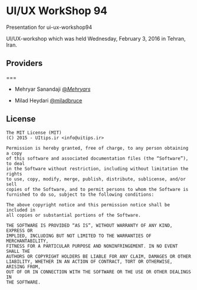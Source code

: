# UI/UX WorkShop 94
Presentation for ui-ux-workshop94

UI/UX-workshop which was held Wednesday, February 3, 2016 in Tehran, Iran.

## Providers
===
* Mehryar Sanandaji [@_Mehryars_](http://twitter.com/_mehryars_)

* Milad Heydari [@miladbruce](http://twitter.com/miladbruce)

## License
    The MIT License (MIT)
    (C) 2015 - UItips.ir <info@uitips.ir>

    Permission is hereby granted, free of charge, to any person obtaining a copy
    of this software and associated documentation files (the “Software”), to deal
    in the Software without restriction, including without limitation the rights
    to use, copy, modify, merge, publish, distribute, sublicense, and/or sell
    copies of the Software, and to permit persons to whom the Software is
    furnished to do so, subject to the following conditions:

    The above copyright notice and this permission notice shall be included in
    all copies or substantial portions of the Software.

    THE SOFTWARE IS PROVIDED “AS IS”, WITHOUT WARRANTY OF ANY KIND, EXPRESS OR
    IMPLIED, INCLUDING BUT NOT LIMITED TO THE WARRANTIES OF MERCHANTABILITY,
    FITNESS FOR A PARTICULAR PURPOSE AND NONINFRINGEMENT. IN NO EVENT SHALL THE
    AUTHORS OR COPYRIGHT HOLDERS BE LIABLE FOR ANY CLAIM, DAMAGES OR OTHER
    LIABILITY, WHETHER IN AN ACTION OF CONTRACT, TORT OR OTHERWISE, ARISING FROM,
    OUT OF OR IN CONNECTION WITH THE SOFTWARE OR THE USE OR OTHER DEALINGS IN
    THE SOFTWARE.
